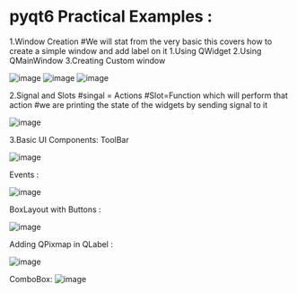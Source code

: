 # pyqt6 Practical Examples : 

1.Window Creation
#We will stat from the very basic this covers how to create a simple window and add label on it
1.Using QWidget
2.Using QMainWindow
3.Creating Custom window

![image](https://github.com/user-attachments/assets/268d8a7a-49bb-4e2c-87e8-1b831942deef)
![image](https://github.com/user-attachments/assets/5c31eb6e-d727-4c07-9412-dcdb3192bc61)
![image](https://github.com/user-attachments/assets/0a07e3a1-7d4a-40ad-8df7-d96e07e8e0a9)

2.Signal and Slots
#singal = Actions
#Slot=Function which will perform that action
#we are printing the state of the widgets by sending signal to it

![image](https://github.com/user-attachments/assets/4f10cc31-3c3f-4fe4-bcc7-7314bded6414)

3.Basic UI Components:
ToolBar 


![image](https://github.com/user-attachments/assets/e1634c07-19ad-45a3-94ba-2ee37916d047)

Events :


![image](https://github.com/user-attachments/assets/9414c4ef-5009-42ee-bd50-95afda11cba0)


BoxLayout with Buttons :

![image](https://github.com/user-attachments/assets/0062abd8-f65f-41f0-9c70-122cb5d480c8)


Adding QPixmap in QLabel :


![image](https://github.com/user-attachments/assets/863aaa7a-9613-4839-b6df-35b6a0907a4f)

ComboBox:
![image](https://github.com/user-attachments/assets/f324b0ce-7dba-4089-bf46-f14ac4b68fee)




